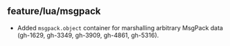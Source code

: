 ## feature/lua/msgpack

* Added `msgpack.object` container for marshalling arbitrary MsgPack data
  (gh-1629, gh-3349, gh-3909, gh-4861, gh-5316).
